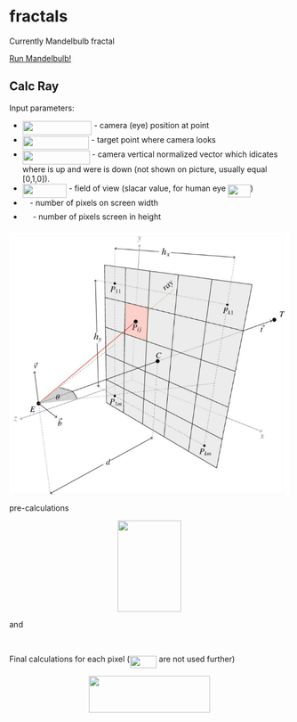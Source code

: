 # fractals
Currently Mandelbulb fractal

[Run Mandelbulb!](https://kamil-kielczewski.github.io/fractals/mandelbulb.html)

## Calc Ray

Input parameters: 
* <img src="/tex/d62fbe219457fce60682a162b4ecbab4.svg?invert_in_darkmode&sanitize=true" align=middle width=124.40236709999998pt height=24.65753399999998pt/> - camera (eye) position at point 
* <img src="/tex/aecdc767c97bdaf680b7c57d54dbe69d.svg?invert_in_darkmode&sanitize=true" align=middle width=119.63090204999997pt height=24.65753399999998pt/> - target point where camera looks  
* <img src="/tex/356dfd3a8b76763cdf8121889b66694a.svg?invert_in_darkmode&sanitize=true" align=middle width=120.91704239999997pt height=24.65753399999998pt/> - camera vertical normalized vector which idicates where is up and were is down (not shown on picture, usually equal [0,1,0]). 
* <img src="/tex/ff73c224f59f9c37802c1c71f6b4b819.svg?invert_in_darkmode&sanitize=true" align=middle width=79.22372039999998pt height=24.65753399999998pt/> - field of view (slacar value, for human eye <img src="/tex/9e55bdb7fdbca783335bc66dc13b0ed2.svg?invert_in_darkmode&sanitize=true" align=middle width=40.52514509999999pt height=22.63850490000001pt/>)
* <img src="/tex/63bb9849783d01d91403bc9a5fea12a2.svg?invert_in_darkmode&sanitize=true" align=middle width=9.075367949999992pt height=22.831056599999986pt/> - number of pixels on screen width 
* <img src="/tex/0e51a2dede42189d77627c4d742822c3.svg?invert_in_darkmode&sanitize=true" align=middle width=14.433101099999991pt height=14.15524440000002pt/> - number of pixels screen in height 

<p align="center"><img src="/tex/raysMatrix.png" align=middle /></p>

pre-calculations

<p align="center"><img src="/tex/baa7ad5fe0e0690223fa5922e588c018.svg?invert_in_darkmode&sanitize=true" align=middle width=113.40948795pt height=163.88124059999998pt/></p>

and

<p align="center"><img src="/tex/313b4f9a24c24ee0538079152302936d.svg?invert_in_darkmode&sanitize=true" align=middle width=0.0pt height=0.0pt/></p>

Final calculations for each pixel (<img src="/tex/ca20b61a0f91c4fb2deaac14f1920db4.svg?invert_in_darkmode&sanitize=true" align=middle width=48.462788549999985pt height=22.465723500000017pt/> are not used further)

<p align="center"><img src="/tex/0307fd9d9b567ad4ec511cdb851d563a.svg?invert_in_darkmode&sanitize=true" align=middle width=218.19249539999998pt height=66.34700985pt/></p>





